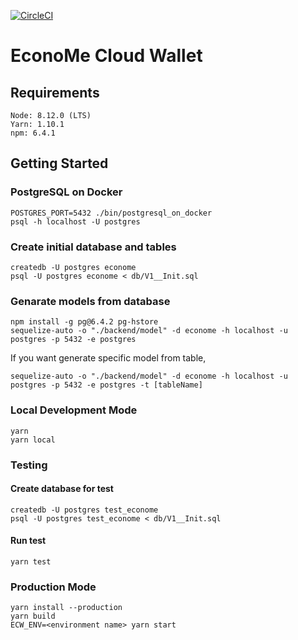 [![CircleCI](https://circleci.com/gh/Ineeza/EconoMeCloudWallet.png?style=shield&circle-token=9015a64658bf6efb3602cddbf2eae547456731c3)](https://circleci.com/gh/Ineeza/EconoMeCloudWallet)

# EconoMe Cloud Wallet

## Requirements
```
Node: 8.12.0 (LTS)
Yarn: 1.10.1
npm: 6.4.1
```

## Getting Started
### PostgreSQL on Docker
```
POSTGRES_PORT=5432 ./bin/postgresql_on_docker
psql -h localhost -U postgres
```

### Create initial database and tables
```
createdb -U postgres econome
psql -U postgres econome < db/V1__Init.sql
```

### Genarate models from database
```
npm install -g pg@6.4.2 pg-hstore
sequelize-auto -o "./backend/model" -d econome -h localhost -u postgres -p 5432 -e postgres
```
If you want generate specific model from table,
```
sequelize-auto -o "./backend/model" -d econome -h localhost -u postgres -p 5432 -e postgres -t [tableName]
```

### Local Development Mode
```
yarn
yarn local
```

### Testing

#### Create database for test
```
createdb -U postgres test_econome
psql -U postgres test_econome < db/V1__Init.sql
```

#### Run test
```
yarn test
```

### Production Mode
```
yarn install --production
yarn build
ECW_ENV=<environment name> yarn start
```

